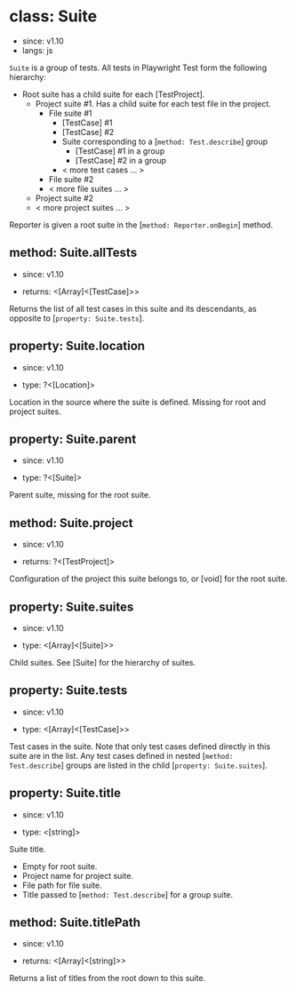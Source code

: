 # class: Suite
* since: v1.10
* langs: js

`Suite` is a group of tests. All tests in Playwright Test form the following hierarchy:

* Root suite has a child suite for each [TestProject].
  * Project suite #1. Has a child suite for each test file in the project.
    * File suite #1
      * [TestCase] #1
      * [TestCase] #2
      * Suite corresponding to a [`method: Test.describe`] group
        * [TestCase] #1 in a group
        * [TestCase] #2 in a group
      * < more test cases ... >
    * File suite #2
    * < more file suites ... >
  * Project suite #2
  * < more project suites ... >

Reporter is given a root suite in the [`method: Reporter.onBegin`] method.

## method: Suite.allTests
* since: v1.10
- returns: <[Array]<[TestCase]>>

Returns the list of all test cases in this suite and its descendants, as opposite to [`property: Suite.tests`].

## property: Suite.location
* since: v1.10
- type: ?<[Location]>

Location in the source where the suite is defined. Missing for root and project suites.

## property: Suite.parent
* since: v1.10
- type: ?<[Suite]>

Parent suite, missing for the root suite.

## method: Suite.project
* since: v1.10
- returns: ?<[TestProject]>

Configuration of the project this suite belongs to, or [void] for the root suite.

## property: Suite.suites
* since: v1.10
- type: <[Array]<[Suite]>>

Child suites. See [Suite] for the hierarchy of suites.

## property: Suite.tests
* since: v1.10
- type: <[Array]<[TestCase]>>

Test cases in the suite. Note that only test cases defined directly in this suite are in the list. Any test cases defined in nested [`method: Test.describe`] groups are listed
in the child [`property: Suite.suites`].

## property: Suite.title
* since: v1.10
- type: <[string]>

Suite title.
* Empty for root suite.
* Project name for project suite.
* File path for file suite.
* Title passed to [`method: Test.describe`] for a group suite.

## method: Suite.titlePath
* since: v1.10
- returns: <[Array]<[string]>>

Returns a list of titles from the root down to this suite.
